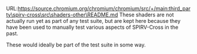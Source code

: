 URL:https://source.chromium.org/chromium/chromium/src/+/main:third_party\spirv-cross\src\shaders-other\README.md
These shaders are not actually run yet as part of any test suite,
but are kept here because they have been used to manually test various aspects of SPIRV-Cross in the past.

These would ideally be part of the test suite in some way.
